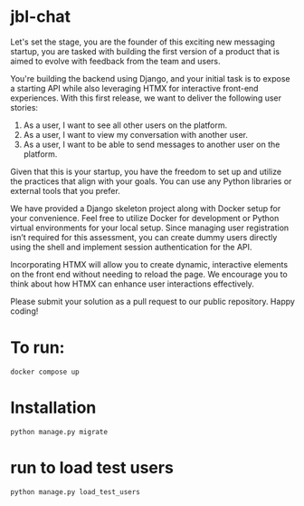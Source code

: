 # jbl-chat

Let's set the stage, you are the founder of this exciting new messaging startup, you are tasked with building the first version of a product that is aimed to evolve with feedback from the team and users.

You're building the backend using Django, and your initial task is to expose a starting API while also leveraging HTMX for interactive front-end experiences. With this first release, we want to deliver the following user stories:

1. As a user, I want to see all other users on the platform.
2. As a user, I want to view my conversation with another user.
3. As a user, I want to be able to send messages to another user on the platform.

Given that this is your startup, you have the freedom to set up and utilize the practices that align with your goals. You can use any Python libraries or external tools that you prefer.

We have provided a Django skeleton project along with Docker setup for your convenience. Feel free to utilize Docker for development or Python virtual environments for your local setup. Since managing user registration isn’t required for this assessment, you can create dummy users directly using the shell and implement session authentication for the API.

Incorporating HTMX will allow you to create dynamic, interactive elements on the front end without needing to reload the page. We encourage you to think about how HTMX can enhance user interactions effectively.

Please submit your solution as a pull request to our public repository. Happy coding!

# To run:

`docker compose up`

# Installation

`python manage.py migrate`

# run to load test users

`python manage.py load_test_users`
